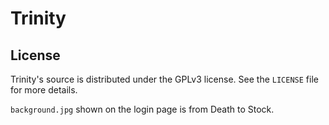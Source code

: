 # Trinity

## License
Trinity's source is distributed under the GPLv3 license. See the `LICENSE` file for more details.

`background.jpg` shown on the login page is from Death to Stock.
